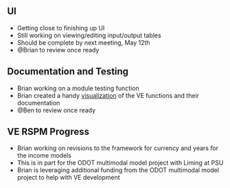 ## UI 
  - Getting close to finishing up UI
  - Still working on viewing/editing input/output tables
  - Should be complete by next meeting, May 12th
  - @Brian to review once ready 

## Documentation and Testing
  - Brian working on a module testing function
  - Brian created a handy [visualization](https://gregorbj.github.io/VisionEval/api/visioneval_functions.html) of the VE functions and their documentation
  - @Ben to review once ready
  
## VE RSPM Progress
  - Brian working on revisions to the framework for currency and years for the income models
  - This is in part for the ODOT multimodal model project with Liming at PSU
  - Brian is leveraging additional funding from the ODOT multimodal model project to help with VE development